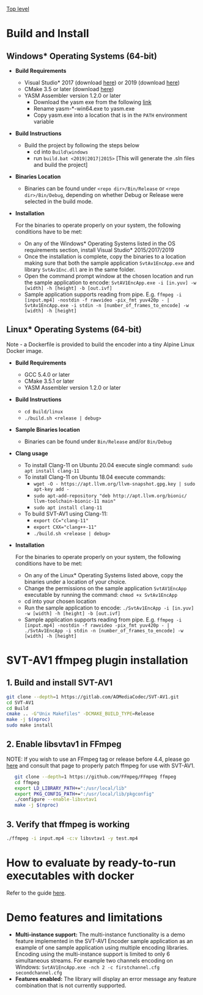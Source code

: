 [Top level](../README.md)

# Build and Install

## Windows* Operating Systems (64-bit)

- __Build Requirements__
  - Visual Studio* 2017 (download [here](https://www.visualstudio.com/vs/older-downloads/)) or 2019 (download [here](https://visualstudio.microsoft.com/downloads/))
  - CMake 3.5 or later (download [here](https://github.com/Kitware/CMake/releases/download/v3.14.5/cmake-3.14.5-win64-x64.msi))
  - YASM Assembler version 1.2.0 or later
    - Download the yasm exe from the following [link](http://www.tortall.net/projects/yasm/releases/yasm-1.3.0-win64.exe)
    - Rename yasm-*-win64.exe to yasm.exe
    - Copy yasm.exe into a location that is in the `PATH` environment variable

- __Build Instructions__
  - Build the project by following the steps below
    - cd into `Build\windows`
    - run `build.bat <2019|2017|2015>` [This will generate the .sln files and build the project]

- __Binaries Location__
  - Binaries can be found under `<repo dir>/Bin/Release` or `<repo dir>/Bin/Debug`, depending on whether Debug or Release were selected in the build mode.

- __Installation__

  For the binaries to operate properly on your system, the following conditions have to be met:
  - On any of the Windows* Operating Systems listed in the OS requirements section, install Visual Studio* 2015/2017/2019
  - Once the installation is complete, copy the binaries to a location making sure that both the sample application `SvtAv1EncApp.exe` and library `SvtAv1Enc.dll` are in the same folder.
  - Open the command prompt window at the chosen location and run the sample application to encode: `SvtAV1EncApp.exe -i [in.yuv] -w [width] -h [height] -b [out.ivf]`
  - Sample application supports reading from pipe. E.g. `ffmpeg -i [input.mp4] -nostdin -f rawvideo -pix_fmt yuv420p - | SvtAv1EncApp.exe -i stdin -n [number_of_frames_to_encode] -w [width] -h [height]`

## Linux* Operating Systems (64-bit)

Note - a Dockerfile is provided to build the encoder into a tiny Alpine Linux Docker image.

- __Build Requirements__
  - GCC 5.4.0 or later
  - CMake 3.5.1 or later
  - YASM Assembler version 1.2.0 or later

- __Build Instructions__
  - `cd Build/linux`
  - `./build.sh <release | debug>`

- __Sample Binaries location__
  - Binaries can be found under `Bin/Release` and/or `Bin/Debug`

- __Clang usage__
  - To install Clang-11 on Ubuntu 20.04 execute single command: `sudo apt install clang-11`
  - To install Clang-11 on Ubuntu 18.04 execute commands:
    - `wget -O - https://apt.llvm.org/llvm-snapshot.gpg.key | sudo apt-key add -`
    - `sudo apt-add-repository "deb http://apt.llvm.org/bionic/ llvm-toolchain-bionic-11 main"`
    - `sudo apt install clang-11`
  - To build SVT-AV1 using Clang-11:
    - `export CC="clang-11"`
    - `export CXX="clang++-11"`
    - `./build.sh <release | debug>`


- __Installation__

  For the binaries to operate properly on your system, the following conditions have to be met:

  - On any of the Linux* Operating Systems listed above, copy the binaries under a location of your choice.
  - Change the permissions on the sample application `SvtAV1EncApp` executable by running the command: `chmod +x SvtAv1EncApp`
  - cd into your chosen location
  - Run the sample application to encode: `./SvtAv1EncApp -i [in.yuv] -w [width] -h [height] -b [out.ivf]`
  - Sample application supports reading from pipe. E.g. `ffmpeg -i [input.mp4] -nostdin -f rawvideo -pix_fmt yuv420p - | ./SvtAv1EncApp -i stdin -n [number_of_frames_to_encode] -w [width] -h [height]`

# SVT-AV1 ffmpeg plugin installation

## 1. Build and install SVT-AV1

``` bash
git clone --depth=1 https://gitlab.com/AOMediaCodec/SVT-AV1.git
cd SVT-AV1
cd Build
cmake .. -G"Unix Makefiles" -DCMAKE_BUILD_TYPE=Release
make -j $(nproc)
sudo make install
```

## 2. Enable libsvtav1 in FFmpeg

NOTE: If you wish to use an FFmpeg tag or release before 4.4, please go
[here](https://gitlab.com/AOMediaCodec/SVT-AV1/tree/v0.8.4/ffmpeg_plugin) and
consult that page to properly patch ffmpeg for use with SVT-AV1.

``` bash
   git clone --depth=1 https://github.com/FFmpeg/FFmpeg ffmpeg
   cd ffmpeg
   export LD_LIBRARY_PATH+=":/usr/local/lib"
   export PKG_CONFIG_PATH+=":/usr/local/lib/pkgconfig"
   ./configure --enable-libsvtav1
   make -j $(nproc)
```

## 3. Verify that ffmpeg is working

``` bash
./ffmpeg -i input.mp4 -c:v libsvtav1 -y test.mp4
```

# How to evaluate by ready-to-run executables with docker

Refer to the guide [here](https://github.com/OpenVisualCloud/Dockerfiles/blob/master/doc/svt.md#Evaluate-SVT).

# Demo features and limitations

- **Multi-instance support:** The multi-instance functionality is a demo
  feature implemented in the SVT-AV1 Encoder sample application as an example
  of one sample application using multiple encoding libraries. Encoding using
  the multi-instance support is limited to only 6 simultaneous streams. For
  example two channels encoding on Windows: `SvtAV1EncApp.exe -nch 2 -c
  firstchannel.cfg secondchannel.cfg`
- **Features enabled:** The library will display an error message any
  feature combination that is not currently supported.


